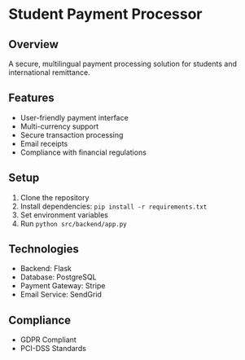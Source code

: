 # Student Payment Processor

## Overview
A secure, multilingual payment processing solution for students and international remittance.

## Features
- User-friendly payment interface
- Multi-currency support
- Secure transaction processing
- Email receipts
- Compliance with financial regulations

## Setup
1. Clone the repository
2. Install dependencies: `pip install -r requirements.txt`
3. Set environment variables
4. Run `python src/backend/app.py`

## Technologies
- Backend: Flask
- Database: PostgreSQL
- Payment Gateway: Stripe
- Email Service: SendGrid

## Compliance
- GDPR Compliant
- PCI-DSS Standards
